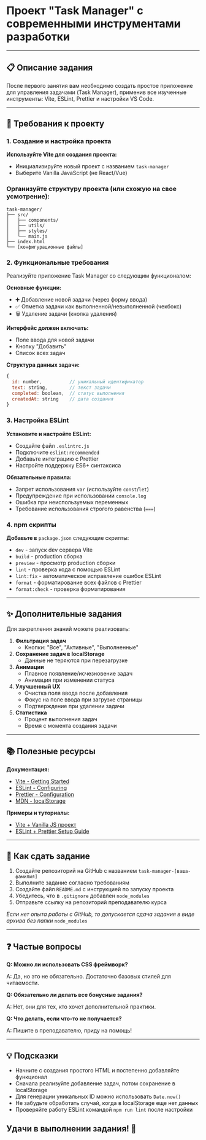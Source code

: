 # Проект "Task Manager" с современными инструментами разработки

---

## 📋 Описание задания

После первого занятия вам необходимо создать простое приложение для управления задачами (Task Manager), применив все изученные инструменты: Vite, ESLint, Prettier и настройки VS Code.

---

## 📝 Требования к проекту

### 1. Создание и настройка проекта

**Используйте Vite для создания проекта:**

- Инициализируйте новый проект с названием `task-manager`
- Выберите Vanilla JavaScript (не React/Vue)

### **Организуйте структуру проекта (или схожую на свое усмотрение):**

```
task-manager/
├── src/
│   ├── components/
│   ├── utils/
│   ├── styles/
│   └── main.js
├── index.html
└── [конфигурационные файлы]
```

### 2. Функциональные требования

Реализуйте приложение Task Manager со следующим функционалом:

**Основные функции:**

- ➕ Добавление новой задачи (через форму ввода)
- ✅ Отметка задачи как выполненной/невыполненной (чекбокс)
- 🗑️ Удаление задачи (кнопка удаления)

**Интерфейс должен включать:**

- Поле ввода для новой задачи
- Кнопку "Добавить"
- Список всех задач

**Структура данных задачи:**

```javascript
{
  id: number,          // уникальный идентификатор
  text: string,        // текст задачи
  completed: boolean,  // статус выполнения
  createdAt: string    // дата создания
}
```

### 3. Настройка ESLint

**Установите и настройте ESLint:**

- Создайте файл `.eslintrc.js`
- Подключите `eslint:recommended`
- Добавьте интеграцию с Prettier
- Настройте поддержку ES6+ синтаксиса

**Обязательные правила:**

- Запрет использования `var` (используйте `const`/`let`)
- Предупреждение при использовании `console.log`
- Ошибка при неиспользуемых переменных
- Требование использования строгого равенства (`===`)

### 4. npm скрипты

**Добавьте в** `package.json` следующие скрипты:

- `dev` - запуск dev сервера Vite
- `build` - production сборка
- `preview` - просмотр production сборки
- `lint` - проверка кода с помощью ESLint
- `lint:fix` - автоматическое исправление ошибок ESLint
- `format` - форматирование всех файлов с Prettier
- `format:check` - проверка форматирования

---

## ✨ Дополнительные задания

Для закрепления знаний можете реализовать:

1. **Фильтрация задач**
   - Кнопки: "Все", "Активные", "Выполненные"
2. **Сохранение задач в localStorage**
   - Данные не теряются при перезагрузке
3. **Анимации**
   - Плавное появление/исчезновение задач
   - Анимация при изменении статуса
4. **Улучшенный UX**
   - Очистка поля ввода после добавления
   - Фокус на поле ввода при загрузке страницы
   - Подтверждение при удалении задачи
5. **Статистика**
   - Процент выполнения задач
   - Время с момента создания задачи

---

## 📚 Полезные ресурсы

**Документация:**

- [Vite - Getting Started](https://vitejs.dev/guide/)
- [ESLint - Configuring](https://eslint.org/docs/user-guide/configuring/)
- [Prettier - Configuration](https://prettier.io/docs/en/configuration.html)
- [MDN - localStorage](https://developer.mozilla.org/en-US/docs/Web/API/Window/localStorage)

**Примеры и туториалы:**

- [Vite + Vanilla JS проект](https://github.com/vitejs/vite/tree/main/packages/create-vite/template-vanilla)
- [ESLint + Prettier Setup Guide](https://blog.logrocket.com/using-prettier-eslint-javascript-formatting/)

---

## 🚀 Как сдать задание

1. Создайте репозиторий на GitHub с названием `task-manager-[ваша-фамилия]`
2. Выполните задание согласно требованиям
3. Создайте файл `README.md` с инструкцией по запуску проекта
4. Убедитесь, что в `.gitignore` добавлен `node_modules`
5. Отправьте ссылку на репозиторий преподавателю курса

*Если нет опыта работы с GitHub, то допускается сдача задания в виде архива без папки* `node_modules`

---

## ❓ Частые вопросы

**Q: Можно ли использовать CSS фреймворк?**

A: Да, но это не обязательно. Достаточно базовых стилей для читаемости.

**Q: Обязательно ли делать все бонусные задания?**

A: Нет, они для тех, кто хочет дополнительной практики.

**Q: Что делать, если что-то не получается?**

A: Пишите в преподавателю, приду на помощь!

---

## 💡 Подсказки

- Начните с создания простого HTML и постепенно добавляйте функционал
- Сначала реализуйте добавление задач, потом сохранение в localStorage
- Для генерации уникальных ID можно использовать `Date.now()`
- Не забудьте обработать случай, когда в localStorage еще нет данных
- Проверяйте работу ESLint командой `npm run lint` после настройки

## **Удачи в выполнении задания! 🎯**